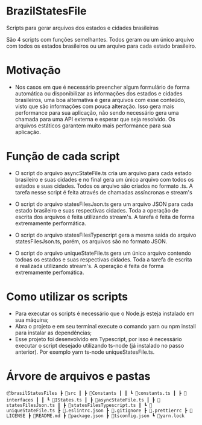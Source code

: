 # BrazilStatesFile
Scripts para gerar arquivos dos estados e cidades brasileiras

São 4 scripts com funções semelhantes. Todos geram ou um único arquivo com todos os estados brasileiros ou um arquivo para cada estado brasileiro.

# Motivação
- Nos casos em que é necessário preencher algum formulário de forma automática ou disponibilizar as informações dos estados e cidades brasileiros, uma boa alternativa é gera arquivos com esse conteúdo, visto que são informações com pouca alteração. Isso gera mais performance para sua aplicação, não sendo necessário gera uma chamada para uma API externa e esperar que seja resolvido. Os arquivos estáticos garantem muito mais performance para sua aplicação.

# Função de cada script
- O script do arquivo asyncStateFile.ts cria um arquivo para cada estado brasileiro e suas cidades e no final gera um único arquivo com todos os estados e suas cidades. Todos os arquivo são criados no formato .ts. A tarefa nesse script é feita através de chamadas assíncronas e stream's

- O script do arquivo statesFilesJson.ts gera um arquivo JSON para cada estado brasileiro e suas respectivas cidades. Toda a operação de escrita dos arquivos é feita utilizando stream's. A tarefa é feita de forma extremamente performática.

- O script do arquivo statesFilesTypescript gera a mesma saída do arquivo statesFilesJson.ts, porém, os arquivos são no formato JSON.

- O script do arquivo uniqueStateFile.ts gera um único arquivo contendo todoas os estados e suas respectivas cidades. Toda a tarefa de escrita é realizada utilizando stream's. A operação é feita de forma extremamente perfomática.

# Como utilizar os scripts
- Para executar os scripts é necessário que o Node.js esteja instalado em sua máquina;
- Abra o projeto e em seu terminal execute o comando yarn ou npm install para instalar as dependências;
- Esse projeto foi desenvolvido em Typescript, por isso é necessário executar o script desejado utilizando ts-node (já instalado no passo anterior). Por exemplo yarn ts-node uniqueStatesFile.ts.

# Árvore de arquivos e pastas

`📦brasilStatesFiles
 ┣ 📂src
 ┃ ┣ 📂Constants
 ┃ ┃ ┗ 📜constants.ts
 ┃ ┣ 📂interfaces
 ┃ ┃ ┗ 📜IStates.ts
 ┃ ┣ 📜asyncStateFile.ts
 ┃ ┣ 📜statesFilesJson.ts
 ┃ ┣ 📜statesFilesTypescript.ts
 ┃ ┗ 📜uniqueStateFile.ts
 ┣ 📜.eslintrc.json
 ┣ 📜.gitignore
 ┣ 📜.prettierrc
 ┣ 📜LICENSE
 ┣ 📜README.md
 ┣ 📜package.json
 ┣ 📜tsconfig.json
 ┗ 📜yarn.lock
 `
